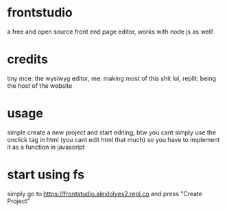 # frontstudio
a free and open source front end page editor, works with node js as well!
# credits
tiny mce: the wysiwyg editor, me: making most of this shit lol, replit: being the host of the website
# usage
simple create a new project and start editing, btw you cant simply use the onclick tag in html (you cant edit html that much) so you have to implement it as a function in javascript
# start using fs
simply go to https://frontstudio.alexlolyes2.repl.co and press "Create Project"
